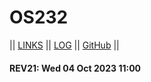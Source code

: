 # OS232

|| [LINKS](LINKS/) || [LOG](TXT/mylog.txt) || [GitHub](https://github.com/vrtass/os232/) ||

#### REV21: Wed 04 Oct 2023 11:00
